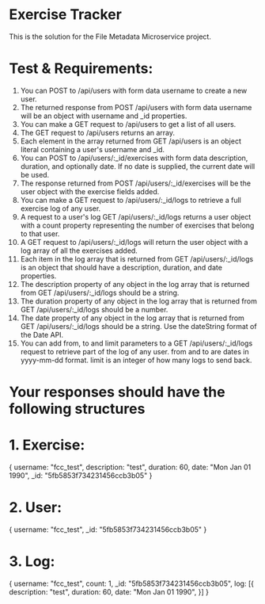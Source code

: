 # Exercise Tracker

This is the solution for the File Metadata Microservice project.

# Test & Requirements:

1. You can POST to /api/users with form data username to create a new user.
2. The returned response from POST /api/users with form data username will be an object with username and _id properties.
3. You can make a GET request to /api/users to get a list of all users.
4. The GET request to /api/users returns an array.
5. Each element in the array returned from GET /api/users is an object literal containing a user's username and _id.
6. You can POST to /api/users/:_id/exercises with form data description, duration, and optionally date. If no date is supplied, the current date will be used.
7. The response returned from POST /api/users/:_id/exercises will be the user object with the exercise fields added.
8. You can make a GET request to /api/users/:_id/logs to retrieve a full exercise log of any user.
9. A request to a user's log GET /api/users/:_id/logs returns a user object with a count property representing the number of exercises that belong to that user.
10. A GET request to /api/users/:_id/logs will return the user object with a log array of all the exercises added.
11. Each item in the log array that is returned from GET /api/users/:_id/logs is an object that should have a description, duration, and date properties.
12. The description property of any object in the log array that is returned from GET /api/users/:_id/logs should be a string.
13. The duration property of any object in the log array that is returned from GET /api/users/:_id/logs should be a number.
14. The date property of any object in the log array that is returned from GET /api/users/:_id/logs should be a string. Use the dateString format of the Date API.
15. You can add from, to and limit parameters to a GET /api/users/:_id/logs request to retrieve part of the log of any user. from and to are dates in yyyy-mm-dd format. limit is an integer of how many logs to send back.

# Your responses should have the following structures

# 1. Exercise:

  {
    username: "fcc_test",
    description: "test",
    duration: 60,
    date: "Mon Jan 01 1990",
    _id: "5fb5853f734231456ccb3b05"
  }

# 2. User:

  {
    username: "fcc_test",
    _id: "5fb5853f734231456ccb3b05"
  }

# 3. Log:

  {
    username: "fcc_test",
    count: 1,
    _id: "5fb5853f734231456ccb3b05",
    log: [{
      description: "test",
      duration: 60,
      date: "Mon Jan 01 1990",
    }]
  }
